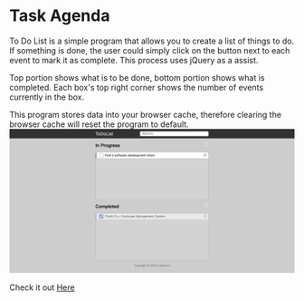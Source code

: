 # Task Agenda
To Do List is a simple program that allows you to create a list of things to do. If something is done, the user could simply click on the button next to each event to mark it as complete. This process uses jQuery as a assist.

Top portion shows what is to be done, bottom portion shows what is completed. Each box's top right corner shows the number of events currently in the box.

This program stores data into your browser cache, therefore clearing the browser cache will reset the program to default.
<img src="tdl.png">

Check it out <a href="https://zhengzihao2002.github.io/ToDoList">Here</a>
